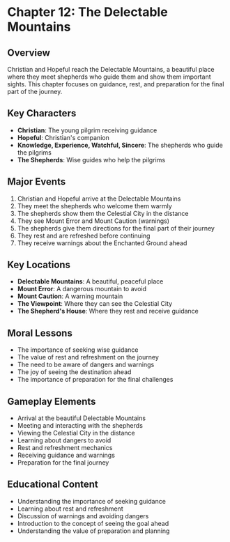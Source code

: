 # Chapter 12: The Delectable Mountains

## Overview
Christian and Hopeful reach the Delectable Mountains, a beautiful place where they meet shepherds who guide them and show them important sights. This chapter focuses on guidance, rest, and preparation for the final part of the journey.

## Key Characters
- **Christian**: The young pilgrim receiving guidance
- **Hopeful**: Christian's companion
- **Knowledge, Experience, Watchful, Sincere**: The shepherds who guide the pilgrims
- **The Shepherds**: Wise guides who help the pilgrims

## Major Events
1. Christian and Hopeful arrive at the Delectable Mountains
2. They meet the shepherds who welcome them warmly
3. The shepherds show them the Celestial City in the distance
4. They see Mount Error and Mount Caution (warnings)
5. The shepherds give them directions for the final part of their journey
6. They rest and are refreshed before continuing
7. They receive warnings about the Enchanted Ground ahead

## Key Locations
- **Delectable Mountains**: A beautiful, peaceful place
- **Mount Error**: A dangerous mountain to avoid
- **Mount Caution**: A warning mountain
- **The Viewpoint**: Where they can see the Celestial City
- **The Shepherd's House**: Where they rest and receive guidance

## Moral Lessons
- The importance of seeking wise guidance
- The value of rest and refreshment on the journey
- The need to be aware of dangers and warnings
- The joy of seeing the destination ahead
- The importance of preparation for the final challenges

## Gameplay Elements
- Arrival at the beautiful Delectable Mountains
- Meeting and interacting with the shepherds
- Viewing the Celestial City in the distance
- Learning about dangers to avoid
- Rest and refreshment mechanics
- Receiving guidance and warnings
- Preparation for the final journey

## Educational Content
- Understanding the importance of seeking guidance
- Learning about rest and refreshment
- Discussion of warnings and avoiding dangers
- Introduction to the concept of seeing the goal ahead
- Understanding the value of preparation and planning 